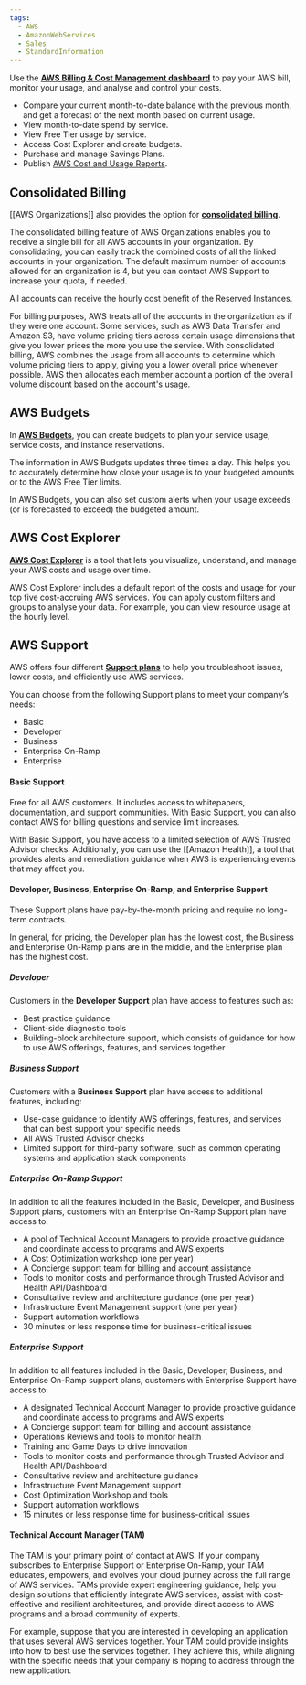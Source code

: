 ```yaml
---
tags:
  - AWS
  - AmazonWebServices
  - Sales
  - StandardInformation
---
```

Use the [**AWS Billing & Cost Management dashboard**](https://docs.aws.amazon.com/awsaccountbilling/latest/aboutv2/billing-what-is.html) to pay your AWS bill, monitor your usage, and analyse and control your costs.

- Compare your current month-to-date balance with the previous month, and get a forecast of the next month based on current usage.
- View month-to-date spend by service.
- View Free Tier usage by service.
- Access Cost Explorer and create budgets.
- Purchase and manage Savings Plans.
- Publish [AWS Cost and Usage Reports](https://docs.aws.amazon.com/cur/latest/userguide/what-is-cur.html).

## Consolidated Billing

[[AWS Organizations]] also provides the option for [**consolidated billing**](https://docs.aws.amazon.com/awsaccountbilling/latest/aboutv2/consolidated-billing.html).

The consolidated billing feature of AWS Organizations enables you to receive a single bill for all AWS accounts in your organization. By consolidating, you can easily track the combined costs of all the linked accounts in your organization. The default maximum number of accounts allowed for an organization is 4, but you can contact AWS Support to increase your quota, if needed.

All accounts can receive the hourly cost benefit of the Reserved Instances.

For billing purposes, AWS treats all of the accounts in the organization as if they were one account. Some services, such as AWS Data Transfer and Amazon S3, have volume pricing tiers across certain usage dimensions that give you lower prices the more you use the service. With consolidated billing, AWS combines the usage from all accounts to determine which volume pricing tiers to apply, giving you a lower overall price whenever possible. AWS then allocates each member account a portion of the overall volume discount based on the account's usage.
## AWS Budgets

In [**AWS Budgets**](https://aws.amazon.com/aws-cost-management/aws-budgets), you can create budgets to plan your service usage, service costs, and instance reservations.

The information in AWS Budgets updates three times a day. This helps you to accurately determine how close your usage is to your budgeted amounts or to the AWS Free Tier limits.

In AWS Budgets, you can also set custom alerts when your usage exceeds (or is forecasted to exceed) the budgeted amount.


## AWS Cost Explorer

[**AWS Cost Explorer**](https://aws.amazon.com/aws-cost-management/aws-cost-explorer/) is a tool that lets you visualize, understand, and manage your AWS costs and usage over time.

AWS Cost Explorer includes a default report of the costs and usage for your top five cost-accruing AWS services. You can apply custom filters and groups to analyse your data. For example, you can view resource usage at the hourly level.

## **AWS Support**

AWS offers four different [**Support plans**](https://aws.amazon.com/premiumsupport/plans/) to help you troubleshoot issues, lower costs, and efficiently use AWS services. 

You can choose from the following Support plans to meet your company’s needs: 

- Basic
- Developer
- Business
- Enterprise On-Ramp
- Enterprise

#### Basic Support

Free for all AWS customers. It includes access to whitepapers, documentation, and support communities. With Basic Support, you can also contact AWS for billing questions and service limit increases.

With Basic Support, you have access to a limited selection of AWS Trusted Advisor checks. Additionally, you can use the [[Amazon Health]], a tool that provides alerts and remediation guidance when AWS is experiencing events that may affect you.

#### Developer, Business, Enterprise On-Ramp, and Enterprise Support

These Support plans have pay-by-the-month pricing and require no long-term contracts.

In general, for pricing, the Developer plan has the lowest cost, the Business and Enterprise On-Ramp plans are in the middle, and the Enterprise plan has the highest cost.

##### Developer

Customers in the **Developer Support** plan have access to features such as:

- Best practice guidance
- Client-side diagnostic tools
- Building-block architecture support, which consists of guidance for how to use AWS offerings, features, and services together

##### Business Support

Customers with a **Business Support** plan have access to additional features, including: 

- Use-case guidance to identify AWS offerings, features, and services that can best support your specific needs
- All AWS Trusted Advisor checks
- Limited support for third-party software, such as common operating systems and application stack components

##### Enterprise On-Ramp Support

In addition to all the features included in the Basic, Developer, and Business Support plans, customers with an Enterprise On-Ramp Support plan have access to:

- A pool of Technical Account Managers to provide proactive guidance and coordinate access to programs and AWS experts
- A Cost Optimization workshop (one per year)
- A Concierge support team for billing and account assistance
- Tools to monitor costs and performance through Trusted Advisor and Health API/Dashboard
- Consultative review and architecture guidance (one per year)
- Infrastructure Event Management support (one per year)
- Support automation workflows
- 30 minutes or less response time for business-critical issues

##### Enterprise Support

In addition to all features included in the Basic, Developer, Business, and Enterprise On-Ramp support plans, customers with Enterprise Support have access to:

- A designated Technical Account Manager to provide proactive guidance and coordinate access to programs and AWS experts
- A Concierge support team for billing and account assistance
- Operations Reviews and tools to monitor health
- Training and Game Days to drive innovation
- Tools to monitor costs and performance through Trusted Advisor and Health API/Dashboard
- Consultative review and architecture guidance
- Infrastructure Event Management support
- Cost Optimization Workshop and tools
- Support automation workflows
- 15 minutes or less response time for business-critical issues

#### Technical Account Manager (TAM)

The TAM is your primary point of contact at AWS. If your company subscribes to Enterprise Support or Enterprise On-Ramp, your TAM educates, empowers, and evolves your cloud journey across the full range of AWS services. TAMs provide expert engineering guidance, help you design solutions that efficiently integrate AWS services, assist with cost-effective and resilient architectures, and provide direct access to AWS programs and a broad community of experts.  
  
For example, suppose that you are interested in developing an application that uses several AWS services together. Your TAM could provide insights into how to best use the services together. They achieve this, while aligning with the specific needs that your company is hoping to address through the new application.